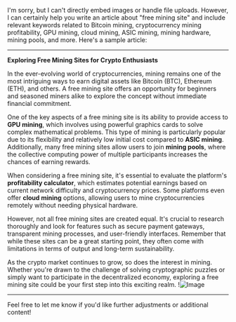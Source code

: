 I'm sorry, but I can't directly embed images or handle file uploads. However, I can certainly help you write an article about "free mining site" and include relevant keywords related to Bitcoin mining, cryptocurrency mining profitability, GPU mining, cloud mining, ASIC mining, mining hardware, mining pools, and more. Here's a sample article:

---

**Exploring Free Mining Sites for Crypto Enthusiasts**

In the ever-evolving world of cryptocurrencies, mining remains one of the most intriguing ways to earn digital assets like Bitcoin (BTC), Ethereum (ETH), and others. A free mining site offers an opportunity for beginners and seasoned miners alike to explore the concept without immediate financial commitment.

One of the key aspects of a free mining site is its ability to provide access to **GPU mining**, which involves using powerful graphics cards to solve complex mathematical problems. This type of mining is particularly popular due to its flexibility and relatively low initial cost compared to **ASIC mining**. Additionally, many free mining sites allow users to join **mining pools**, where the collective computing power of multiple participants increases the chances of earning rewards.

When considering a free mining site, it's essential to evaluate the platform's **profitability calculator**, which estimates potential earnings based on current network difficulty and cryptocurrency prices. Some platforms even offer **cloud mining** options, allowing users to mine cryptocurrencies remotely without needing physical hardware.

However, not all free mining sites are created equal. It's crucial to research thoroughly and look for features such as secure payment gateways, transparent mining processes, and user-friendly interfaces. Remember that while these sites can be a great starting point, they often come with limitations in terms of output and long-term sustainability.

As the crypto market continues to grow, so does the interest in mining. Whether you're drawn to the challenge of solving cryptographic puzzles or simply want to participate in the decentralized economy, exploring a free mining site could be your first step into this exciting realm. !![Image](https://github.com/user-attachments/assets/057c907c-805e-4310-a052-f5031067f3de)

---

Feel free to let me know if you'd like further adjustments or additional content!